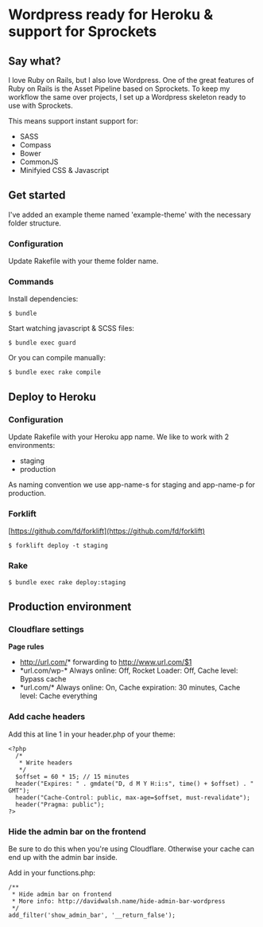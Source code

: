 # Wordpress ready for Heroku & support for Sprockets

## Say what?

I love Ruby on Rails, but I also love Wordpress. One of the great features of
Ruby on Rails is the Asset Pipeline based on Sprockets. To keep my workflow
the same over projects, I set up a Wordpress skeleton ready to use with Sprockets.

This means support instant support for:

* SASS
* Compass
* Bower
* CommonJS
* Minifyied CSS & Javascript


## Get started

I've added an example theme named 'example-theme' with the necessary folder
structure.

### Configuration

Update Rakefile with your theme folder name.


### Commands

Install dependencies:

```
$ bundle
```

Start watching javascript & SCSS files:

```
$ bundle exec guard
```

Or you can compile manually:

```
$ bundle exec rake compile
```


## Deploy to Heroku

### Configuration

Update Rakefile with your Heroku app name. We like to work with 2 environments:

* staging
* production

As naming convention we use app-name-s for staging and app-name-p for production.

### Forklift

[https://github.com/fd/forklift](https://github.com/fd/forklift)

```
$ forklift deploy -t staging
```

### Rake

```
$ bundle exec rake deploy:staging
```


## Production environment

### Cloudflare settings

**Page rules**

* http://url.com/*
  forwarding to http://www.url.com/$1
* \*url.com/wp-*
  Always online: Off, Rocket Loader: Off, Cache level: Bypass cache
* \*url.com/*
  Always online: On, Cache expiration: 30 minutes, Cache level: Cache everything


### Add cache headers

Add this at line 1 in your header.php of your theme:

```
<?php
  /*
   * Write headers
   */
  $offset = 60 * 15; // 15 minutes
  header("Expires: " . gmdate("D, d M Y H:i:s", time() + $offset) . " GMT");
  header("Cache-Control: public, max-age=$offset, must-revalidate");
  header("Pragma: public");
?>
```

### Hide the admin bar on the frontend

Be sure to do this when you're using Cloudflare. Otherwise your cache can end up with the admin bar inside.

Add in your functions.php:

```
/**
 * Hide admin bar on frontend
 * More info: http://davidwalsh.name/hide-admin-bar-wordpress
 */
add_filter('show_admin_bar', '__return_false');
```
